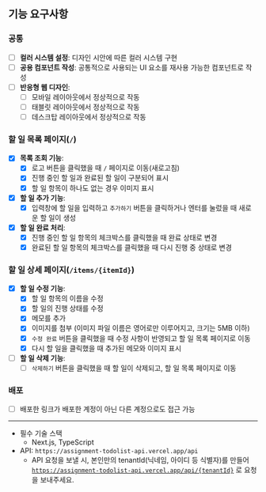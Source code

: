 ## 기능 요구사항

### **공통**

- [ ] **컬러 시스템 설정**: 디자인 시안에 따른 컬러 시스템 구현
- [ ] **공용 컴포넌트 작성**: 공통적으로 사용되는 UI 요소를 재사용 가능한 컴포넌트로 작성
- [ ] **반응형 웹 디자인**:
  - [ ] 모바일 레이아웃에서 정상적으로 작동
  - [ ] 태블릿 레이아웃에서 정상적으로 작동
  - [ ] 데스크탑 레이아웃에서 정상적으로 작동

### **할 일 목록 페이지(`/`)**

- [x] **목록 조회 기능**:
  - [x] 로고 버튼을 클릭했을 때 `/` 페이지로 이동(새로고침)
  - [x] 진행 중인 할 일과 완료된 할 일이 구분되어 표시
  - [x] 할 일 항목이 하나도 없는 경우 이미지 표시
- [x] **할 일 추가 기능**:
  - [x] 입력창에 할 일을 입력하고 `추가하기` 버튼을 클릭하거나 엔터를 눌렀을 때 새로운 할 일이 생성
- [x] **할 일 완료 처리**:
  - [x] 진행 중인 할 일 항목의 체크박스를 클릭했을 때 완료 상태로 변경
  - [x] 완료된 할 일 항목의 체크박스를 클릭했을 때 다시 진행 중 상태로 변경

### **할 일 상세 페이지(`/items/{itemId}`)**

- [x] **할 일 수정 기능**:
  - [x] 할 일 항목의 이름을 수정
  - [x] 할 일의 진행 상태를 수정
  - [x] 메모를 추가
  - [x] 이미지를 첨부 (이미지 파일 이름은 영어로만 이루어지고, 크기는 5MB 이하)
  - [x] `수정 완료` 버튼을 클릭했을 때 수정 사항이 반영되고 할 일 목록 페이지로 이동
  - [x] 다시 할 일을 클릭했을 때 추가된 메모와 이미지 표시
- [ ] **할 일 삭제 기능**:
  - [ ] `삭제하기` 버튼을 클릭했을 때 할 일이 삭제되고, 할 일 목록 페이지로 이동

### 배포

- [ ] 배포한 링크가 배포한 계정이 아닌 다른 계정으로도 접근 가능

---

- 필수 기술 스택
  - Next.js, TypeScript
- API: `https://assignment-todolist-api.vercel.app/api`
  - API 요청을 보낼 시, 본인만의 tenantId(닉네임, 아이디 등 식별자)를 만들어 [`https://assignment-todolist-api.vercel.app/api/{tenantId}`](https://assignment-todolist-api.vercel.app/api/%7BtenantId%7D/items) 로 요청을 보내주세요.
